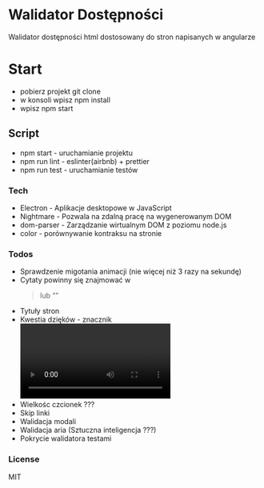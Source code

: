# Walidator Dostępności

Walidator dostępności html dostosowany do stron napisanych w angularze

# Start
- pobierz projekt git clone
- w konsoli wpisz npm install
- wpisz npm start

## Script
  - npm start - uruchamianie projektu
  - npm run lint - eslinter(airbnb) + prettier
  - npm run test - uruchamianie testów

### Tech

* Electron - Aplikacje desktopowe w JavaScript
* Nightmare - Pozwala na zdalną pracę na wygenerowanym DOM
* dom-parser - Zarządzanie wirtualnym DOM z poziomu node.js
* color - porównywanie kontraksu na stronie

### Todos

 * Sprawdzenie migotania animacji (nie więcej niż 3 razy na sekundę)
 * Cytaty powinny się znajmować w <blockquote> lub <q>
 * Tytuły stron
 * Kwestia dzięków - znacznik <video> powinien zawierać alternatywne napisy
 * Wielkośc czcionek ???
 * Skip linki
 * Walidacja modali
 * Walidacja aria (Sztuczna inteligencja ???)
 * Pokrycie walidatora testami
 
### License

MIT
